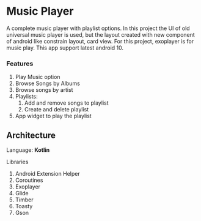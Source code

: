 # Music Player

A complete music player with playlist options. In this project the UI of old universal music player is used, but the layout created with new component of android like constrain layout, card view. For this project, exoplayer is for music play. This app support latest android 10.



### Features

1. Play Music option
2. Browse Songs by Albums
3. Browse songs by artist
4. Playlists:
   1. Add and remove songs to playlist
   2. Create and delete playlist
5. App widget to play the playlist


## Architecture

Language: **Kotlin**

Libraries

1. Android Extension Helper
2. Coroutines
3. Exoplayer
4. Glide
5. Timber
6. Toasty
7. Gson




